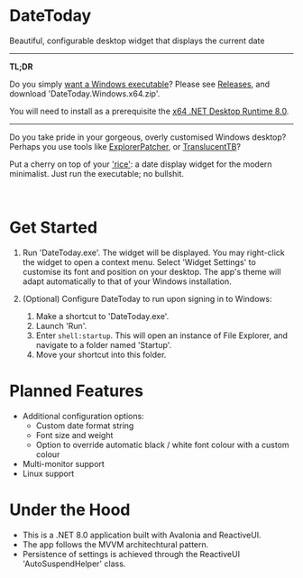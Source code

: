# DateToday
Beautiful, configurable desktop widget that displays the current date

---
**TL;DR**

Do you simply [want a Windows executable](https://old.reddit.com/r/github/comments/1at9br4/i_am_new_to_github_and_i_have_lots_to_say/?share_id=rjJKZS1aIO04c9zK5J3vL)? Please see [Releases](https://github.com/JosiahDanger/DateToday/releases/), and download 'DateToday.Windows.x64.zip'.

You will need to install as a prerequisite the [x64 .NET Desktop Runtime 8.0](https://dotnet.microsoft.com/en-us/download/dotnet/8.0).

---

Do you take pride in your gorgeous, overly customised Windows desktop? Perhaps you use tools like [ExplorerPatcher](https://github.com/valinet/ExplorerPatcher), or [TranslucentTB](https://github.com/TranslucentTB/TranslucentTB)?

Put a cherry on top of your ['rice'](https://www.reddit.com/r/unixporn/comments/45l5if/what_is_the_etymology_of_the_word_rice/): a date display widget for the modern minimalist. Just run the executable; no bullshit.

&nbsp;

# Get Started
1. Run 'DateToday.exe'. The widget will be displayed. You may right-click the widget to open a context menu. Select 'Widget Settings' to customise its font and position on your desktop. The app's theme will adapt automatically to that of your Windows installation.
2. (Optional) Configure DateToday to run upon signing in to Windows:
  
    1. Make a shortcut to 'DateToday.exe'.
    2. Launch 'Run'.
    3. Enter `shell:startup`. This will open an instance of File Explorer, and navigate to a folder named 'Startup'.
    4. Move your shortcut into this folder.

# Planned Features
- Additional configuration options:
  - Custom date format string
  - Font size and weight
  - Option to override automatic black / white font colour with a custom colour
- Multi-monitor support
- Linux support
    
# Under the Hood
- This is a .NET 8.0 application built with Avalonia and ReactiveUI.
- The app follows the MVVM architechtural pattern.
- Persistence of settings is achieved through the ReactiveUI 'AutoSuspendHelper' class.
